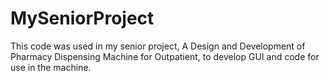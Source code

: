 # MySeniorProject
This code was used in my senior project, A Design and Development of Pharmacy Dispensing Machine for Outpatient, to develop GUI and code for use in the machine.
